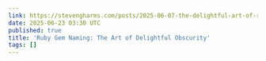 ```yaml
---
link: https://stevengharms.com/posts/2025-06-07-the-delightful-art-of-rubys-impenetrable-naming/
date: 2025-06-23 03:30 UTC
published: true
title: 'Ruby Gem Naming: The Art of Delightful Obscurity'
tags: []
---
```




